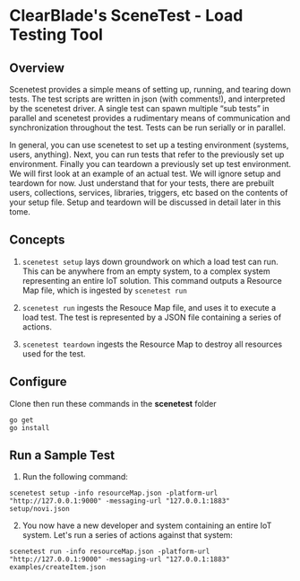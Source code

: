 # ClearBlade's SceneTest - Load Testing Tool  

## Overview  

Scenetest provides a simple means of setting up, running, and tearing down tests. The test scripts are written in json (with comments!), and interpreted by the scenetest driver. A single test can spawn multiple “sub tests” in parallel and scenetest provides a rudimentary means of communication and synchronization throughout the test. Tests can be run serially or in parallel.

In general, you can use scenetest to set up a testing environment (systems, users, anything). Next, you can run tests that refer to the previously set up environment. Finally you can teardown a previously set up test environment. We will first look at an example of an actual test. We will ignore setup and teardown for now. Just understand that for your tests, there are prebuilt users, collections, services, libraries, triggers, etc based on the contents of your setup file. Setup and teardown will be discussed in detail later in this tome.

## Concepts

1. `scenetest setup` lays down groundwork on which a load test can run. This can be anywhere from an empty system, to a complex system representing an entire IoT solution. This command outputs a Resource Map file, which is ingested by `scenetest run`

2. `scenetest run` ingests the Resouce Map file, and uses it to execute a load test. The test is represented by a JSON file containing a series of actions.

3. `scenetest teardown` ingests the Resource Map to destroy all resources used for the test.


## Configure

Clone then run these commands in the **scenetest** folder

```
go get  
go install
```

## Run a Sample Test

1. Run the following command:

```
scenetest setup -info resourceMap.json -platform-url "http://127.0.0.1:9000" -messaging-url "127.0.0.1:1883" setup/novi.json

```
2. You now have a new developer and system containing an entire IoT system. Let's run a series of actions against that system:

```
scenetest run -info resourceMap.json -platform-url "http://127.0.0.1:9000" -messaging-url "127.0.0.1:1883" examples/createItem.json
```
